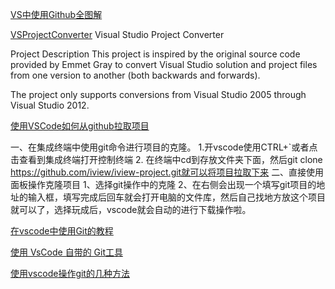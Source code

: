 [VS中使用Github全图解](https://blog.csdn.net/larry233/article/details/78854386)

[VSProjectConverter](https://github.com/ssvaidya/VSProjectConverter)
Visual Studio Project Converter

Project Description This project is inspired by the original source code provided by Emmet Gray to convert Visual Studio solution and project files from one version to another (both backwards and forwards).

The project only supports conversions from Visual Studio 2005 through Visual Studio 2012.

[使用VSCode如何从github拉取项目](https://blog.csdn.net/sunqy1995/article/details/81517159)

一、在集成终端中使用git命令进行项目的克隆。
1.开vscode使用CTRL+`或者点击查看到集成终端打开控制终端
2. 在终端中cd到存放文件夹下面，然后git clone https://github.com/iview/iview-project.git就可以将项目拉取下来
二、直接使用面板操作克隆项目
1、选择git操作中的克隆
2、在右侧会出现一个填写git项目的地址的输入框，填写完成后回车就会打开电脑的文件库，然后自己找地方放这个项目就可以了，选择玩成后，vscode就会自动的进行下载操作啦。

[在vscode中使用Git的教程](https://blog.csdn.net/m0_37367014/article/details/80747807?utm_medium=distribute.pc_relevant_t0.none-task-blog-BlogCommendFromMachineLearnPai2-1.channel_param&depth_1-utm_source=distribute.pc_relevant_t0.none-task-blog-BlogCommendFromMachineLearnPai2-1.channel_param)

[使用 VsCode 自带的 Git工具](https://blog.csdn.net/weixin_42462881/article/details/105966422?utm_medium=distribute.pc_relevant_t0.none-task-blog-BlogCommendFromMachineLearnPai2-1.channel_param&depth_1-utm_source=distribute.pc_relevant_t0.none-task-blog-BlogCommendFromMachineLearnPai2-1.channel_param)

[使用vscode操作git的几种方法](https://blog.csdn.net/qq_25503949/article/details/106223562?utm_medium=distribute.pc_relevant.none-task-blog-BlogCommendFromMachineLearnPai2-1.channel_param&depth_1-utm_source=distribute.pc_relevant.none-task-blog-BlogCommendFromMachineLearnPai2-1.channel_param)

